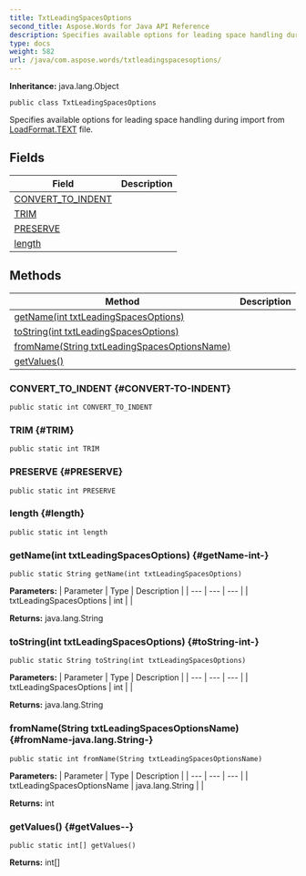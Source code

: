 ```yaml
---
title: TxtLeadingSpacesOptions
second_title: Aspose.Words for Java API Reference
description: Specifies available options for leading space handling during import from  file.
type: docs
weight: 582
url: /java/com.aspose.words/txtleadingspacesoptions/
---
```


**Inheritance:**
java.lang.Object
```
public class TxtLeadingSpacesOptions
```

Specifies available options for leading space handling during import from [LoadFormat.TEXT](../../com.aspose.words/loadformat\#TEXT) file.
## Fields

| Field | Description |
| --- | --- |
| [CONVERT_TO_INDENT](#CONVERT-TO-INDENT) |  |
| [TRIM](#TRIM) |  |
| [PRESERVE](#PRESERVE) |  |
| [length](#length) |  |
## Methods

| Method | Description |
| --- | --- |
| [getName(int txtLeadingSpacesOptions)](#getName-int-) |  |
| [toString(int txtLeadingSpacesOptions)](#toString-int-) |  |
| [fromName(String txtLeadingSpacesOptionsName)](#fromName-java.lang.String-) |  |
| [getValues()](#getValues--) |  |
### CONVERT_TO_INDENT {#CONVERT-TO-INDENT}
```
public static int CONVERT_TO_INDENT
```


### TRIM {#TRIM}
```
public static int TRIM
```


### PRESERVE {#PRESERVE}
```
public static int PRESERVE
```


### length {#length}
```
public static int length
```


### getName(int txtLeadingSpacesOptions) {#getName-int-}
```
public static String getName(int txtLeadingSpacesOptions)
```




**Parameters:**
| Parameter | Type | Description |
| --- | --- | --- |
| txtLeadingSpacesOptions | int |  |

**Returns:**
java.lang.String
### toString(int txtLeadingSpacesOptions) {#toString-int-}
```
public static String toString(int txtLeadingSpacesOptions)
```




**Parameters:**
| Parameter | Type | Description |
| --- | --- | --- |
| txtLeadingSpacesOptions | int |  |

**Returns:**
java.lang.String
### fromName(String txtLeadingSpacesOptionsName) {#fromName-java.lang.String-}
```
public static int fromName(String txtLeadingSpacesOptionsName)
```




**Parameters:**
| Parameter | Type | Description |
| --- | --- | --- |
| txtLeadingSpacesOptionsName | java.lang.String |  |

**Returns:**
int
### getValues() {#getValues--}
```
public static int[] getValues()
```




**Returns:**
int[]
